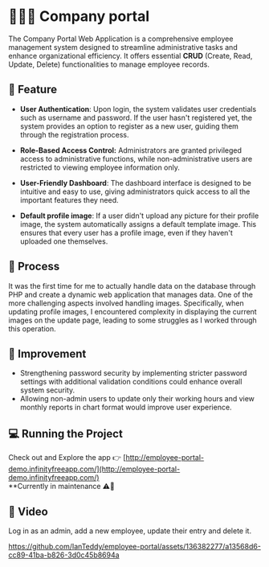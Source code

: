 # 💼👨‍💼 Company portal 
The Company Portal Web Application is a comprehensive employee management system designed to streamline administrative tasks and enhance organizational efficiency. It offers essential **CRUD** (Create, Read, Update, Delete) functionalities to manage employee records.


## 🚀 Feature
- **User Authentication**: Upon login, the system validates user credentials such as username and password. If the user hasn't registered yet, the system provides an option to register as a new user, guiding them through the registration process.

- **Role-Based Access Control:** Administrators are granted privileged access to administrative functions, while non-administrative users are restricted to viewing employee information only.

- **User-Friendly Dashboard**: The dashboard interface is designed to be intuitive and easy to use, giving administrators quick access to all the important features they need.

- **Default profile image**: If a user didn't upload any picture for their profile image, the system automatically assigns a default template image. This ensures that every user has a profile image, even if they haven't uploaded one themselves.

## 💭 Process
It was the first time for me to actually handle data on the database through PHP and create a dynamic web application that manages data. One of the more challenging aspects involved handling images. Specifically, when updating profile images, I encountered complexity in displaying the current images on the update page, leading to some struggles as I worked through this operation.

## 🌈 Improvement
- Strengthening password security by implementing stricter password settings with additional validation conditions could enhance overall system security.
- Allowing non-admin users to update only their working hours and view monthly reports in chart format would improve user experience.

## 💻 Running the Project
Check out and Explore the app 👉 [http://employee-portal-demo.infinityfreeapp.com/](http://employee-portal-demo.infinityfreeapp.com/) <br>
**Currently in maintenance ⚠🙇

## 🎥 Video
Log in as an admin, add a new employee, update their entry and delete it.

https://github.com/IanTeddy/employee-portal/assets/136382277/a13568d6-cc89-41ba-b826-3d0c45b8694a



